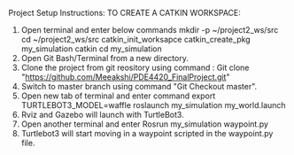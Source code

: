 Project Setup Instructions:
TO CREATE A CATKIN WORKSPACE:
1. Open terminal and enter below commands
    mkdir -p ~/project2_ws/src
    cd ~/project2_ws/src
    catkin_init_worksapce
    catkin_create_pkg my_simulation catkin
    cd my_simulation
2. Open Git Bash/Terminal from a new directory.
3. Clone the project from git reository using command : Git clone "https://github.com/Meeakshi/PDE4420_FinalProject.git"
4. Switch to master branch using command "Git Checkout master".
5. Open new tab of terminal and enter command 
    export TURTLEBOT3_MODEL=waffle
    roslaunch my_simulation my_world.launch
6. Rviz and Gazebo will launch with TurtleBot3.
7. Open another terminal and enter
    Rosrun my_simulation waypoint.py
8. Turtlebot3 will start moving in a waypoint scripted in the waypoint.py file.


